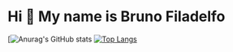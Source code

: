 Hi 👋 My name is Bruno Filadelfo
==========================

[![Anurag's GitHub stats](https://github-readme-stats.vercel.app/api?username=Bruno-Filadelfo&theme=tokyonight&show_icons=true)
[![Top Langs](https://github-readme-stats.vercel.app/api/top-langs/?username=anuraghazra&layout=compact)](https://github.com/anuraghazra/github-readme-stats)

